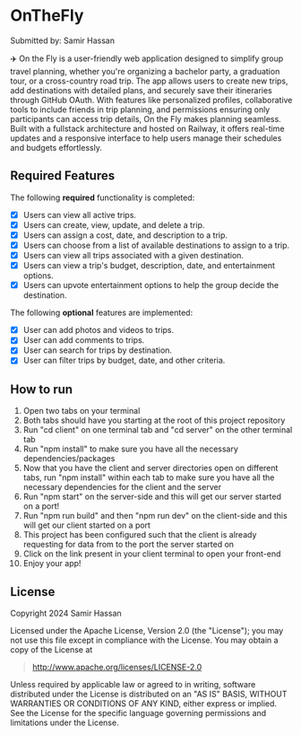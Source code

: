 # OnTheFly

Submitted by: Samir Hassan

✈️ On the Fly is a user-friendly web application designed to simplify group travel planning, whether you're organizing a bachelor party, a graduation tour, or a cross-country road trip. The app allows users to create new trips, add destinations with detailed plans, and securely save their itineraries through GitHub OAuth. With features like personalized profiles, collaborative tools to include friends in trip planning, and permissions ensuring only participants can access trip details, On the Fly makes planning seamless. Built with a fullstack architecture and hosted on Railway, it offers real-time updates and a responsive interface to help users manage their schedules and budgets effortlessly.

## Required Features

The following **required** functionality is completed:  
- [X] Users can view all active trips.
- [X] Users can create, view, update, and delete a trip.
- [X] Users can assign a cost, date, and description to a trip.
- [X] Users can choose from a list of available destinations to assign to a trip.
- [X] Users can view all trips associated with a given destination.
- [X] Users can view a trip's budget, description, date, and entertainment options.
- [X] Users can upvote entertainment options to help the group decide the destination.

The following **optional** features are implemented:
- [X] User can add photos and videos to trips.
- [X] User can add comments to trips.
- [X] User can search for trips by destination.
- [X] User can filter trips by budget, date, and other criteria.

## How to run
1. Open two tabs on your terminal
2. Both tabs should have you starting at the root of this project repository 
3. Run "cd client" on one terminal tab and "cd server" on the other terminal tab
4. Run "npm install" to make sure you have all the necessary dependencies/packages
5. Now that you have the client and server directories open on different tabs, run "npm install" within each tab to make sure you have all the necessary dependencies for the client and the server
6. Run "npm start" on the server-side and this will get our server started on a port!
7. Run "npm run build" and then "npm run dev" on the client-side and this will get our client started on a port
8. This project has been configured such that the client is already requesting for data from to the port the server started on
9. Click on the link present in your client terminal to open your front-end
10. Enjoy your app!

## License

Copyright 2024 Samir Hassan

Licensed under the Apache License, Version 2.0 (the "License"); you may not use this file except in compliance with the License. You may obtain a copy of the License at

> http://www.apache.org/licenses/LICENSE-2.0

Unless required by applicable law or agreed to in writing, software distributed under the License is distributed on an "AS IS" BASIS, WITHOUT WARRANTIES OR CONDITIONS OF ANY KIND, either express or implied. See the License for the specific language governing permissions and limitations under the License.
